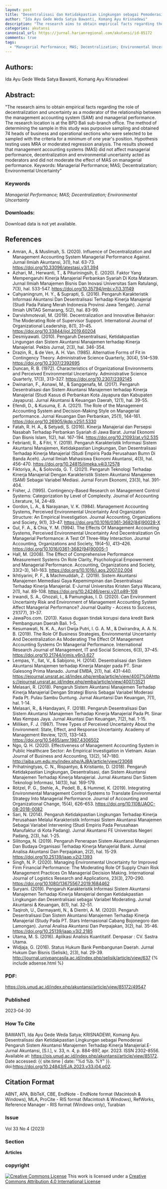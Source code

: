 ```yaml
---
layout: post
title: "Desentralisasi dan Ketidakpastian Lingkungan sebagai Pemoderasi Pengaruh Sistem Akuntansi Manajemen Terhadap Kinerja Manajerial"
author: "Ida Ayu Gede Weda Satya Bawanti, Komang Ayu Krisnadewi"
description: "The research aims to obtain empirical facts regarding the role of decentralization and uncertainty as a moderator of the relationship between the management accounting s"
categories: akutansi
canonical_url: https://jurnal.harianregional.com/akutansi/id-85172
comments: true
tags:
  - "Managerial Performance; MAS; Decentralization; Environmental Uncertainty"
---
```


## Authors:
Ida Ayu Gede Weda Satya Bawanti, Komang Ayu Krisnadewi

## Abstract:
"The research aims to obtain empirical facts regarding the role of decentralization and uncertainty as a moderator of the relationship between the management accounting system (SAM) and managerial performance. The research location is at the BPD Bali sub-branch office. The method of determining the sample in this study was purposive sampling and obtained 74 heads of business and operational sections who were selected to be sampled with the criteria for a minimum of one year's position. Hypothesis testing uses MRA or moderated regression analysis. The results showed that management accounting systems (MAS) did not affect managerial performance, decentralization and environmental uncertainty acted as moderators and did not moderate the effect of MAS on managerial performance. Keywords: Managerial Performance; MAS; Decentralization; Environmental Uncertainty"

### Keywords
*Managerial Performance; MAS; Decentralization; Environmental Uncertainty*

### Downloads:
Download data is not yet available.

## References
- Amran, A., & Muslimah, S. (2020). Influence of Decentralization and Management Accounting System Managerial Performance Against. Jurnal Ilmiah Akuntansi, 3(1), hal. 63-73. https://doi.org/10.33096/atestasi.v3i1.394
- Azhari, M., Herwanti, T., & Pituriningsih, E. (2020). Faktor Yang Mempengaruhi Kinerja Manajerial Perbankan Syariah Di Kota Mataram. Jurnal Ilmiah Manajemen Bisnis Dan Inovasi Universitas Sam Ratulangi, 7(3), hal. 533-547. https://doi.org/10.35794/jmbi.v7i3.31149
- Cahyaningrum, H. Y., & Suprapti, S. (2016). Pengaruh Karakteristik Informasi Akuntansi Dan Desentralisasi Terhadap Kinerja Manajerial (Studi Pada Palang Merah Indonesia Provinsi Jawa Tengah). Jurnal Ilmiah UNTAG Semarang, 5(2), hal. 83-99.
- Darvishmotevali, M. (2019). Decentralization and Innovative Behavior: The Moderating Role of Supervisor Support. International Journal of Organizational Leadership, 8(1), 31–45. https://doi.org/10.33844/ijol.2019.60204
- Desmiyawati. (2010). Pengaruh Desentralisasi, Ketidakpastian Lingungan dan Sistem Akuntansi Manajemen terhadap Kinerja Manajerial. Pekbis Jurnal, 2(3), hal. 346-354.
- Drazin, R., & de Ven, A. H. Van. (1985). Alternative Forms of Fit in Contingency Theory. Administrative Science Quarterly, 30(4), 514–539. https://doi.org/10.2307/2392695
- Duncan, R. B. (1972). Characteristics of Organizational Environments and Perceived Environmental Uncertainty. Administrative Science Quarterly, 17(3), 313–327. https://doi.org/10.2307/2392145
- Dwinarian, F., Asnawi, M., & Sanggenafa, M. (2017). Pengaruh Desentralisasi dan Sistem Akuntansi Manajemen terhadap Kinerja Manajerial (Studi Kasus di Perbankan Kota Jayapura dan Kabupaten Jayapura). Jurnal Akuntansi & Keuangan Daerah, 12(1), hal. 39-55.
- Efendi, D., & Kusuma, E. A. (2021). The Role of the Management Accounting System and Decision-Making Style on Managerial performance. Jurnal Keuangan Dan Perbankan, 25(1), 144–161. https://doi.org/10.26905/jkdp.v25i1.5330
- Fatah, R. H. A., & Setyadi, S. (2016). Kinerja Manajerial dan Persepsi Nasabah Terhadap Perbankan Syariah di Jawa Barat. Jurnal Ekonomi Dan Bisnis Islam, 1(2), hal. 167-194. https://doi.org/10.21093/at.v1i2.535
- Febrianti, R., & Fitri, Y. (2019). Pengaruh Karakteristik Informasi Sistem Akuntansi Manajemen, Ketidakpastian Lingkungan, Dan Desentralisasi Terhadap Kinerja Manajerial (Studi Empiris Pada Perusahaan Bumn Di Banda Aceh). Jurnal Ilmiah Mahasiswa Ekonomi Akuntansi, 4(3), hal. 456-470. https://doi.org/10.24815/jimeka.v4i3.12578
- Fiktoriya, A., & Solovida, G. T. (2021). Pengaruh Teknologi Terhadap Kinerja Manajerial Dengan Karakteristik Sistem Akuntansi Manajemen (SAM) Sebagai Variabel Mediasi. Jurnal Forum Ekonomi, 23(3), hal. 391-404.
- Fisher, J. (1995). Contingency-Based Research on Management Control Systems: Categorization by Level of Complexity. Journal of Accounting Literature, 14, 24–49.
- Gordon, L. A., & Narayanan, V. K. (1984). Management Accounting Systems, Perceived Environmental Uncertainty And Organization Structure: An Empirical Investigation. Journal Accounting, Organizations and Society, 9(1), 33–47. https://doi.org/10.1016/0361-3682(84)90028-X
- Gul, F. A., & Chia, Y. M. (1994). The Effects Of Management Accounting Systems, Perceived Environmental Uncertainty And Decentralization On Managerial Performance: A Test Of Three-Way Interaction. Journal Accounting, Organizations and Society, 19(4–5), 413–426. https://doi.org/10.1016/0361-3682(94)90005-1
- Hall, M. (2008). The Effect of Comprehensive Performance Measurement Systems On Role Clarity, Psychological Empowerment and Managerial Performance. Accounting, Organizations and Society, 33(2–3), 141–163. https://doi.org/10.1016/j.aos.2007.02.004
- Ikhtiyarini, P. F., & Machmuddah, Z. (2019). Sistem Akuntansi Manajemen Memediasi Gaya Kepemimpinan dan Desentralisasi Terhadap Kinerja Manajerial. E-Jurnal Universitas Kristen Satya Wacana, 2(1), hal. 89-108. https://doi.org/10.24246/persi.v2i1.p89-108
- Irwandi, S. A., Ghozali, I., & Pamungkas, I. D. (2020). Can Environment Uncertainty Risk and Environment of Management Accounting System Affect Managerial Performance? Journal Quality - Access to Success, 21(177), 31–37.
- JawaPos.com. (2013). Kasus dugaan tindak korupsi dana kredit Bank Pembangunan Daerah Bali. 1–5.
- Kesumawati, N. K. A., Asri Dwija Putri, I. G. A. M., & Dwirandra, A. A. N. B. (2019). The Role Of Business Strategies, Environmental Uncertainty And Decentralization As Moderating The Effect Of Management Accounting Systems On Managerial Performance. International Research Journal of Management, IT and Social Sciences, 6(3), 37–45. https://doi.org/10.21744/irjmis.v6n3.627
- Lempas, Y., Ilat, V., & Sabijono, H. (2014). Desentralisasi dan Sistem Akuntansi Manajemen terhadap Kinerja Manajer pada PT. Sinar Galesong Prima Manado. Jurnal EMBA, 2(1), hal. 431-440. https://ejournal.unsrat.ac.id/index.php/emba/article/view/4007%0Ahttps://ejournal.unsrat.ac.id/index.php/emba/article/view/4007/3521
- Melasari, R. (2018). Pengaruh Sistem Akuntansi Manajemen Terhadap Kinerja Manajerial Dengan Strategi Bisnis Sebagai Variabel Moderasi Pada Pt. Pulau Sambu Guntung. Jurnal Akuntansi Dan Keuangan, 7(1), hal. 1-14.
- Melasari, R., & Handayani, F. (2018). Pengaruh Desentralisasi Dan Sistem Akuntansi Manajemen Terhadap Kinerja Manajerial Pada Pt. Sinar Mas Kempas Jaya. Jurnal Akuntasi Dan Keuangan, 7(2), hal. 1-15.
- Milliken, F. J. (1987). Three Types of Perceived Uncertainty About the Environment: State, Effect, and Response Uncertainty. Academy of Management Review, 12(1), 133–143. https://doi.org/10.5465/amr.1987.4306502
- Ngo, Q. H. (2020). Effectiveness of Management Accounting System in Public Healthcare Sector: An Empirical Investigation in Vietnam. Asian Journal of Business and Accounting, 13(2), 147–180. http://ajba.um.edu.my/index.php/AJBA/article/view/23068
- Prihatningtyas, C. N., Rispantyo, & Kristianto, D. (2018). Pengaruh Ketidakpastian Lingkungan, Desentralisasi, dan Sistem Akuntansi Manajemen Terhadap Kinerja Manajerial. Jurnal Akuntansi Dan Sistem Teknologi Informasi, 14(13), hal. 169-179.
- Rötzel, P. G., Stehle, A., Pedell, B., & Hummel, K. (2019). Integrating Environmental Management Control Systems to Translate Environmental Strategy Into Managerial Performance. Journal of Accounting and Organizational Change, 15(4), 626–653. https://doi.org/10.1108/JAOC-08-2018-0082
- Sari, N. (2014). Pengaruh Ketidakpastian Lingkungan Terhadap Kinerja Perusahaan Melalui Karakteristik Informasi Sistem Akuntansi Manajemen Sebagai Variabel Intervening (Studi Empiris Pada Perusahaan Manufaktur di Kota Padang). Jurnal Akuntansi FE Universitas Negeri Padang, 2(3), hal. 1-25.
- Silitonga, N. (2019). Pengaruh Penerapan Sistem Akuntansi Manajemen Dan Budaya Organisasi Terhadap Kinerja Manajerial Bank. Jurnal Analisa Akuntansi Dan Perpajakan, 2(2), hal. 15-29. https://doi.org/10.25139/jaap.v2i2.1393
- Singh, N. P. (2020). Managing Environmental Uncertainty for Improved Firm Financial Performance: The Moderating Role Of Supply Chain Risk Management Practices On Managerial Decision Making. International Journal of Logistics Research and Applications, 23(3), 270–290. https://doi.org/10.1080/13675567.2019.1684462
- Suryani. (2019). Pengaruh Karakteristik Informasi Sistem Akuntansi Manajemen Terhadap Kinerja Manajerial dengan Ketidakpastian Lingkungan dan Desentralisasi sebagai Variabel Moderating. Jurnal Akuntansi & Keuangan, 8(1), hal. 32-51.
- Taqiroh, U., Darmayanti, N., & Dientri, A. M. (2020). Pengaruh Desentralisasi Dan Sistem Akuntansi Manajemen Terhadap Kinerja Manajerial (Study Pada PT. Stars Internasional Cabang Bojonegoro dan Lamongan). Jurnal Analisa Akuntansi Dan Perpajakan, 3(2), hal. 35-46. https://doi.org/10.25139/jaap.v3i2.2185
- Utama, M. S. (2016). Aplikasi Analisis Kuantitatif. Denpasar : CV. Sastra Utama.
- Widjaja, G. (2016). Status Hukum Bank Pembangunan Daerah. Jurnal Hukum Dan Bisnis (Selisik), 2(3), hal. 29-39. http://journal.univpancasila.ac.id/index.php/selisik/article/view/637
{% include adsense.html %}
### PDF:
https://ojs.unud.ac.id/index.php/akuntansi/article/view/85172/49547

### Published
2023-04-30

### How To Cite
BAWANTI, Ida Ayu Gede Weda Satya; KRISNADEWI, Komang Ayu.  Desentralisasi dan Ketidakpastian Lingkungan sebagai Pemoderasi Pengaruh Sistem Akuntansi Manajemen Terhadap Kinerja Manajerial.E-Jurnal Akuntansi, [S.l.], v. 33, n. 4, p. 884-897, apr. 2023. ISSN 2302-8556. Available at: <https://ojs.unud.ac.id/index.php/akuntansi/article/view/85172>. Date accessed: {{ site.time | date: "%d %b. %Y" }}. doi:https://doi.org/10.24843/EJA.2023.v33.i04.p02.

## Citation Format
ABNT, APA, BibTeX, CBE, EndNote - EndNote format (Macintosh & Windows), MLA, ProCite - RIS format (Macintosh & Windows), RefWorks, Reference Manager - RIS format (Windows only), Turabian

### Issue
Vol 33 No 4 (2023)

### Section 
**Articles**

### copyright 
<a href="http://creativecommons.org/licenses/by/4.0/" rel="license"><img src="https://i.creativecommons.org/l/by/4.0/88x31.png" alt="Creative Commons License" /></a>
This work is licensed under a <a href="http://creativecommons.org/licenses/by/4.0/" rel="nofollow">Creative Commons Attribution 4.0 International License</a>
